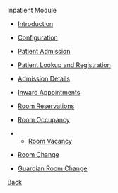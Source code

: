 Inpatient Module

* [Introduction](https://github.com/hmislk/hmis/wiki/Inpatient-Module-Introduction)

* [Configuration](https://github.com/hmislk/hmis/wiki/Inpatient-Configuration)

* [Patient Admission](https://github.com/hmislk/hmis/wiki/Admit-a-Patient)

* [Patient Lookup and Registration](https://github.com/hmislk/hmis/wiki/Patient-Lookup-&-Registration)

* [Admission Details](https://github.com/hmislk/hmis/wiki/Edit-Admission-Details)

* [Inward Appointments](https://github.com/hmislk/hmis/wiki/Inward-Appointments)

* [Room Reservations](https://github.com/hmislk/hmis/wiki/Room-Reservations)

* [Room Occupancy](https://github.com/hmislk/hmis/wiki/Room-Occupancy)

* * [Room Vacancy](https://github.com/hmislk/hmis/wiki/Room-Vacancy)

* [Room Change](https://github.com/hmislk/hmis/wiki/Room-Change)

* [Guardian Room Change](https://github.com/hmislk/hmis/wiki/Guardian-Room-Change)

[Back](https://github.com/hmislk/hmis/wiki/User-Manual)






